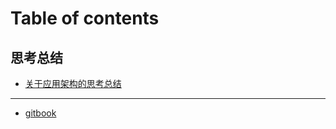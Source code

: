 # Table of contents

## 思考总结 <a href="#thinking" id="thinking"></a>

* [关于应用架构的思考总结](README.md)

***

* [gitbook](readme.md)
